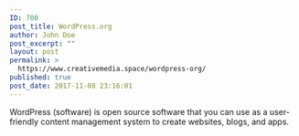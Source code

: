 ```yaml
---
ID: 700
post_title: WordPress.org
author: John Doe
post_excerpt: ""
layout: post
permalink: >
  https://www.creativemedia.space/wordpress-org/
published: true
post_date: 2017-11-08 23:16:01
---
```

WordPress (software) is open source software that you can use as a user-friendly content management system to create websites, blogs, and apps.